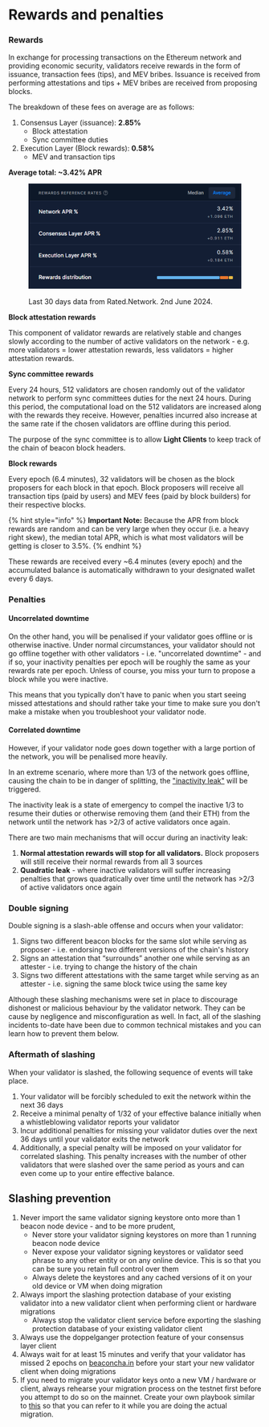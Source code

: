 # Rewards and penalties

### Rewards <a href="#rewards" id="rewards"></a>

In exchange for processing transactions on the Ethereum network and providing economic security, validators receive rewards in the form of issuance, transaction fees (tips), and MEV bribes. Issuance is received from performing attestations and tips + MEV bribes are received from proposing blocks.

The breakdown of these fees on average are as follows:

1. Consensus Layer (issuance): **2.85%**
   * Block attestation
   * Sync committee duties
2. Execution Layer (Block rewards): **0.58%**
   * MEV and transaction tips

**Average total: \~3.42% APR**

<figure><img src=".gitbook/assets/image (17).png" alt=""><figcaption><p>Last 30 days data from Rated.Network. 2nd June 2024.</p></figcaption></figure>



**Block attestation rewards**

This component of validator rewards are relatively stable and changes slowly according to the number of active validators on the network - e.g. more validators = lower attestation rewards, less validators = higher attestation rewards.

**Sync committee rewards**

Every 24 hours, 512 validators are chosen randomly out of the validator network to perform sync committees duties for the next 24 hours. During this period, the computational load on the 512 validators are increased along with the rewards they receive. However, penalties incurred also increase at the same rate if the chosen validators are offline during this period.

The purpose of the sync committee is to allow **Light Clients** to keep track of the chain of beacon block headers.

**Block rewards**

Every epoch (6.4 minutes), 32 validators will be chosen as the block proposers for each block in that epoch. Block proposers will receive all transaction tips (paid by users) and MEV fees (paid by block builders) for their respective blocks.



{% hint style="info" %}
**Important Note:** Because the APR from block rewards are random and can be very large when they occur (i.e. a heavy right skew), the median total APR, which is what most validators will be getting is closer to 3.5%.
{% endhint %}

These rewards are received every \~6.4 minutes (every epoch) and the accumulated balance is automatically withdrawn to your designated wallet every 6 days.

### Penalties <a href="#penalties" id="penalties"></a>

#### Uncorrelated downtime <a href="#uncorrelated-downtime" id="uncorrelated-downtime"></a>

On the other hand, you will be penalised if your validator goes offline or is otherwise inactive. Under normal circumstances, your validator should not go offline together with other validators - i.e. "uncorrelated downtime" - and if so, your inactivity penalties per epoch will be roughly the same as your rewards rate per epoch. Unless of course, you miss your turn to propose a block while you were inactive.

This means that you typically don't have to panic when you start seeing missed attestations and should rather take your time to make sure you don't make a mistake when you troubleshoot your validator node.

#### Correlated downtime <a href="#correlated-downtime" id="correlated-downtime"></a>

However, if your validator node goes down together with a large portion of the network, you will be penalised more heavily.

In an extreme scenario, where more than 1/3 of the network goes offline, causing the chain to be in danger of splitting, the ["inactivity leak"](https://eth2book.info/capella/part2/incentives/inactivity/) will be triggered.

The inactivity leak is a state of emergency to compel the inactive 1/3 to resume their duties or otherwise removing them (and their ETH) from the network until the network has >2/3 of active validators once again.

There are two main mechanisms that will occur during an inactivity leak:

1. **Normal attestation rewards will stop for all validators.** Block proposers will still receive their normal rewards from all 3 sources
2. **Quadratic leak** - where inactive validators will suffer increasing penalties that grows quadratically over time until the network has >2/3 of active validators once again

### Double signing <a href="#double-signing" id="double-signing"></a>

Double signing is a slash-able offense and occurs when your validator:

1. Signs two different beacon blocks for the same slot while serving as proposer - i.e. endorsing two different versions of the chain's history
2. Signs an attestation that “surrounds” another one while serving as an attester - i.e. trying to change the history of the chain
3. Signs two different attestations with the same target while serving as an attester - i.e. signing the same block twice using the same key

Although these slashing mechanisms were set in place to discourage dishonest or malicious behaviour by the validator network. They can be cause by negligence and misconfiguration as well. In fact, all of the slashing incidents to-date have been due to common technical mistakes and you can learn how to prevent them below.

### **Aftermath of slashing**

When your validator is slashed, the following sequence of events will take place.

1. Your validator will be forcibly scheduled to exit the network within the next 36 days
2. Receive a minimal penalty of 1/32 of your effective balance initially when a whistleblowing validator reports your validator
3. Incur additional penalties for missing your validator duties over the next 36 days until your validator exits the network
4. Additionally, a special penalty will be imposed on your validator for correlated slashing. This penalty increases with the number of other validators that were slashed over the same period as yours and can even come up to your entire effective balance.

## Slashing prevention

1. Never import the same validator signing keystore onto more than 1 beacon node device - and to be more prudent,
   * Never store your validator signing keystores on more than 1 running beacon node device
   * Never expose your validator signing keystores or validator seed phrase to any other entity or on any online device. This is so that you can be sure you retain full control over them
   * Always delete the keystores and any cached versions of it on your old device or VM when doing migration
2. Always import the slashing protection database of your existing validator into a new validator client when performing client or hardware migrations
   * Always stop the validator client service before exporting the slashing protection database of your existing validator client
3. Always use the doppelganger protection feature of your consensus layer client
4. Always wait for at least 15 minutes and verify that your validator has missed 2 epochs on [beaconcha.in](https://beaconcha.in/) before your start your new validator client when doing migrations
5. If you need to migrate your validator keys onto a new VM / hardware or client, always rehearse your migration process on the testnet first before you attempt to do so on the mainnet. Create your own playbook similar to [this](https://hackmd.io/0fAqTy8iSIKViJO5HOf3Nw) so that you can refer to it while you are doing the actual migration.
